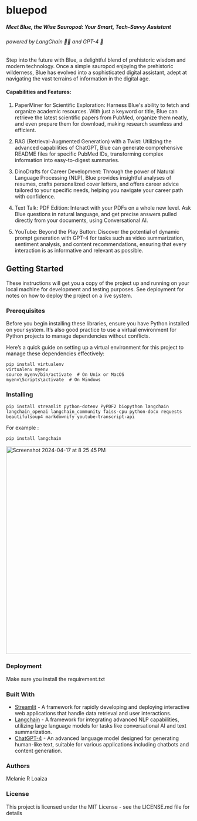 # bluepod
##### Meet Blue, the Wise Sauropod: Your Smart, Tech-Savvy Assistant 
###### powered by LangChain 🦜🔗 and GPT-4 🚀

Step into the future with Blue, a delightful blend of prehistoric wisdom and modern technology. Once a simple sauropod enjoying the prehistoric wilderness, Blue has evolved into a sophisticated digital assistant, adept at navigating the vast terrains of information in the digital age. 

#### Capabilities and Features:
1. PaperMiner for Scientific Exploration: Harness Blue's ability to fetch and organize academic resources. With just a keyword          or title, Blue can retrieve the latest scientific papers from PubMed, organize them neatly, and even prepare them for                download, making research seamless and efficient.

2. RAG (Retrieval-Augmented Generation) with a Twist: Utilizing the advanced capabilities of ChatGPT, Blue can generate comprehensive README files for specific PubMed IDs, transforming complex information into easy-to-digest summaries.

3. DinoDrafts for Career Development: Through the power of Natural Language Processing (NLP), Blue provides insightful analyses of resumes, crafts personalized cover letters, and offers career advice tailored to your specific needs, helping you navigate your career path with confidence.

4. Text Talk: PDF Edition: Interact with your PDFs on a whole new level. Ask Blue questions in natural language, and get precise answers pulled directly from your documents, using Conversational AI.

5. YouTube: Beyond the Play Button: Discover the potential of dynamic prompt generation with GPT-4 for tasks such as video summarization, sentiment analysis, and content recommendations, ensuring that every interaction is as informative and relevant as possible.

## Getting Started
These instructions will get you a copy of the project up and running on your local machine for development and testing purposes. See deployment for notes on how to deploy the project on a live system.

### Prerequisites
Before you begin installing these libraries, ensure you have Python installed on your system. It’s also good practice to use a virtual environment for Python projects to manage dependencies without conflicts. 

Here’s a quick guide on setting up a virtual environment for this project to manage these dependencies effectively:
```
pip install virtualenv
virtualenv myenv
source myenv/bin/activate  # On Unix or MacOS
myenv\Scripts\activate  # On Windows
```
### Installing 
```
pip install streamlit python-dotenv PyPDF2 biopython langchain langchain_openai langchain_community faiss-cpu python-docx requests beautifulsoup4 markdownify youtube-transcript-api
```
For example : 
```
pip install langchain
```
<img width="566" alt="Screenshot 2024-04-17 at 8 25 45 PM" src="https://github.com/melanieloaiza/bluepod/assets/72766590/d8b82e02-744b-48cf-898d-d2ca69702fcf">

### Deployment
Make sure you install the requirement.txt 

### Built With
- [Streamlit](https://streamlit.io) -  A framework for rapidly developing and deploying interactive web applications that handle data retrieval and user interactions. 
- [Langchain](https://www.langchain.com) -  A framework for integrating advanced NLP capabilities, utilizing large language models for tasks like conversational AI and text summarization.
- [ChatGPT-4](https://openai.com/gpt-4)  -  An advanced language model designed for generating human-like text, suitable for various applications including chatbots and content generation.

### Authors
Melanie R Loaiza 

### License
This project is licensed under the MIT License - see the LICENSE.md file for details
